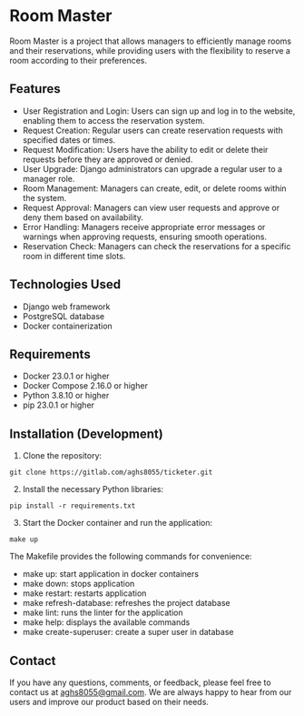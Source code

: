 # Room Master

Room Master is a project that allows managers to efficiently manage rooms and their reservations, while providing users with the flexibility to reserve a room according to their preferences.

## Features

- User Registration and Login: Users can sign up and log in to the website, enabling them to access the reservation system.
- Request Creation: Regular users can create reservation requests with specified dates or times.
- Request Modification: Users have the ability to edit or delete their requests before they are approved or denied.
- User Upgrade: Django administrators can upgrade a regular user to a manager role.
- Room Management: Managers can create, edit, or delete rooms within the system.
- Request Approval: Managers can view user requests and approve or deny them based on availability.
- Error Handling: Managers receive appropriate error messages or warnings when approving requests, ensuring smooth operations.
- Reservation Check: Managers can check the reservations for a specific room in different time slots.

## Technologies Used

- Django web framework
- PostgreSQL database
- Docker containerization

## Requirements

- Docker 23.0.1 or higher
- Docker Compose 2.16.0 or higher
- Python 3.8.10 or higher
- pip 23.0.1 or higher

## Installation (Development)

1. Clone the repository:
```
git clone https://gitlab.com/aghs8055/ticketer.git
```

2. Install the necessary Python libraries:
```
pip install -r requirements.txt
```

3. Start the Docker container and run the application:

```
make up
```

The Makefile provides the following commands for convenience:

- make up: start application in docker containers
- make down: stops application
- make restart: restarts application
- make refresh-database: refreshes the project database
- make lint: runs the linter for the application
- make help: displays the available commands
- make create-superuser: create a super user in database

## Contact

If you have any questions, comments, or feedback, please feel free to contact us at aghs8055@gmail.com. We are always happy to hear from our users and improve our product based on their needs.